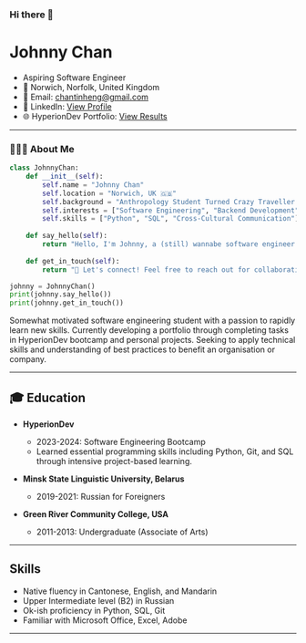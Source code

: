 ### Hi there 👋

# Johnny Chan

- Aspiring Software Engineer
- 📍 Norwich, Norfolk, United Kingdom
- 📧 Email: chantinheng@gmail.com
- 🔗 LinkedIn: [View Profile](https://www.linkedin.com/in/johnnytinhengchan)
- 🌐 HyperionDev Portfolio: [View Results](https://www.hyperiondev.com/portfolio/JC22120009725/)

---

### 👩🏻‍💻 About Me

```python
class JohnnyChan:
    def __init__(self):
        self.name = "Johnny Chan"
        self.location = "Norwich, UK 🇬🇧"
        self.background = "Anthropology Student Turned Crazy Traveller | Language Enthusiast | Gamer"
        self.interests = ["Software Engineering", "Backend Development", "Gaming"]
        self.skills = ["Python", "SQL", "Cross-Cultural Communication"]
        
    def say_hello(self):
        return "Hello, I'm Johnny, a (still) wannabe software engineer with a passion for game design. Welcome to my profile!"
    
    def get_in_touch(self):
        return "📩 Let's connect! Feel free to reach out for collaborations or discussions!"

johnny = JohnnyChan()
print(johnny.say_hello())
print(johnny.get_in_touch())
```

Somewhat motivated software engineering student with a passion to rapidly learn new skills. Currently developing a portfolio through completing tasks in HyperionDev bootcamp and personal projects. Seeking to apply technical skills and understanding of best practices to benefit an organisation or company.

---

## 🎓 Education

- **HyperionDev**
  - 2023-2024: Software Engineering Bootcamp
  - Learned essential programming skills including Python, Git, and SQL through intensive project-based learning.

- **Minsk State Linguistic University, Belarus**
  - 2019-2021: Russian for Foreigners

- **Green River Community College, USA**
  - 2011-2013: Undergraduate (Associate of Arts)

---

## Skills

- Native fluency in Cantonese, English, and Mandarin
- Upper Intermediate level (B2) in Russian
- Ok-ish proficiency in Python, SQL, Git
- Familiar with Microsoft Office, Excel, Adobe

---

<!--
**warspitez/warspitez** is a ✨ _special_ ✨ repository because its `README.md` (this file) appears on your GitHub profile.

Here are some ideas to get you started:

- 🔭 I’m currently working on ...
- 🌱 I’m currently learning ...
- 👯 I’m looking to collaborate on ...
- 🤔 I’m looking for help with ...
- 💬 Ask me about ...
- 📫 How to reach me: ...
- 😄 Pronouns: ...
- ⚡ Fun fact: ...
-->
